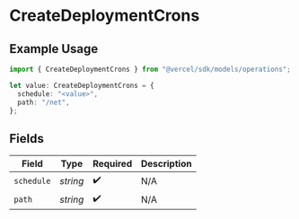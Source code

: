 # CreateDeploymentCrons

## Example Usage

```typescript
import { CreateDeploymentCrons } from "@vercel/sdk/models/operations";

let value: CreateDeploymentCrons = {
  schedule: "<value>",
  path: "/net",
};
```

## Fields

| Field              | Type               | Required           | Description        |
| ------------------ | ------------------ | ------------------ | ------------------ |
| `schedule`         | *string*           | :heavy_check_mark: | N/A                |
| `path`             | *string*           | :heavy_check_mark: | N/A                |